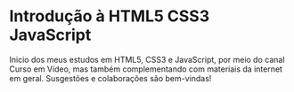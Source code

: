 # Introdução à HTML5 CSS3 JavaScript 
 Inicio dos meus estudos em HTML5, CSS3 e JavaScript, por meio do canal Curso em Vídeo, mas também complementando com materiais da internet em geral.
Susgestões e colaborações são bem-vindas!
